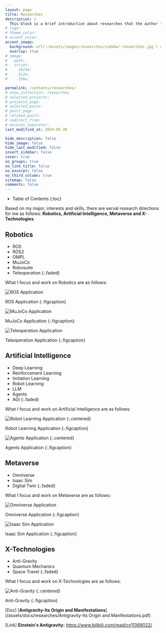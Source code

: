 ```yaml
---
layout: page
title: Researches
description: >
  This block is a brief introduction about researches that the author focuses on.
# logo:
# theme_color:
# accent_color:
accent_image:
  background: url('/assets/images/researches/sidebar-researches.jpg') center/cover
  overlay: true
# image:
#   path:
#   srcset:
#     1024w:
#     512w:
#     256w:

permalink: /contents/researches/
# show_collection: researches
# selected_projects:
# projects_page:
# selected_posts:
# posts_page:
# related_posts:
# redirect_from:
# excerpt_separator:
last_modified_at: 2024-05-30

hide_description: false
hide_image: false
hide_last_modified: false
invert_sidebar: false
cover: true
no_groups: true
no_link_title: false
no_excerpt: false
no_third_column: true
sitemap: false
comments: false
---
```


- Table of Contents
{:toc}

Based on my major, interests and skills, there are serval research directions for me as follows: **Robotics, Artificial Intelligence, Metaverse and X-Technologies**.

## Robotics
- ROS
- ROS2
- OMPL
- MuJoCo
- Robosuite
- Teleoperation
{:.faded}

What I focus and work on Robotics are as follows:

![ROS Application](/assets/images/researches/ros-application.png)

ROS Application
{:.figcaption}

![MuJoCo Application](/assets/images/researches/mujoco-application.png)

MuJoCo Application
{:.figcaption}

![Teleoperation Application](/assets/images/researches/teleoperation-application.png)

Teleoperation Application
{:.figcaption}

## Artificial Intelligence
- Deep Learning
- Reinforcement Learning
- Imitation Learning
- Robot Learning
- LLM
- Agents
- AGI
{:.faded}

What I focus and work on Artificial Intelligence are as follows:

![Robot Learning Application](/assets/images/researches/robot-learning-application.png)
{:.centered}

Robot Learning Application
{:.figcaption}

![Agents Application](/assets/images/researches/agents-application.png)
{:.centered}

Agents Application
{:.figcaption}

## Metaverse
- Omniverse
- Isaac Sim
- Digital Twin
{:.faded}

What I focus and work on Metaverse are as follows:

![Omniverse Application](/assets/images/researches/omniverse-application.png)

Omniverse Application
{:.figcaption}

![Isaac Sim Application](/assets/images/researches/isaac-sim-application.png)

Isaac Sim Application
{:.figcaption}

## X-Technologies
- Anti-Gravity
- Quantum Mechanics
- Space Travel
{:.faded}

What I focus and work on X-Technologies are as follows:

![Anti-Gravity](/assets/images/researches/anti-gravity.png)
{:.centered}

Anti-Gravity
{:.figcaption}

[Doc] [**Antigravity-Its Origin and Manifestations**](/assets/docs/researches/Antigravity-Its Origin and Manifestations.pdf)

[Link] **Einstein's Antigravity:** <https://www.bilibili.com/read/cv11369022/>
